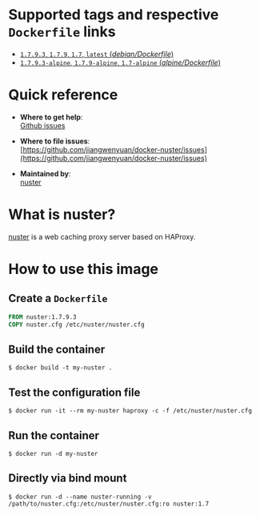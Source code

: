 # Supported tags and respective `Dockerfile` links

- [`1.7.9.3`, `1.7.9`, `1.7`, `latest` (*debian/Dockerfile*)](https://github.com/jiangwenyuan/docker-nuster/blob/e1d2e931aeeb3772c77a8ed9cfd992289ab8f6b3/debian/Dockerfile)
- [`1.7.9.3-alpine`, `1.7.9-alpine`, `1.7-alpine` (*alpine/Dockerfile*)](https://github.com/jiangwenyuan/docker-nuster/blob/e1d2e931aeeb3772c77a8ed9cfd992289ab8f6b3/alpine/Dockerfile)

# Quick reference

- **Where to get help**:  
  [Github issues](https://github.com/jiangwenyuan/nuster/issues)

- **Where to file issues**:  
  [https://github.com/jiangwenyuan/docker-nuster/issues](https://github.com/jiangwenyuan/docker-nuster/issues)

- **Maintained by**:  
  [nuster](https://github.com/jiangwenyuan)

# What is nuster?

[nuster](https://github.com/jiangwenyuan/nuster) is a web caching proxy server based on HAProxy.


# How to use this image

## Create a `Dockerfile`

```Dockerfile
FROM nuster:1.7.9.3
COPY nuster.cfg /etc/nuster/nuster.cfg
```

## Build the container

```console
$ docker build -t my-nuster .
```

## Test the configuration file

```console
$ docker run -it --rm my-nuster haproxy -c -f /etc/nuster/nuster.cfg
```

## Run the container

```console
$ docker run -d my-nuster
```

## Directly via bind mount

```console
$ docker run -d --name nuster-running -v /path/to/nuster.cfg:/etc/nuster/nuster.cfg:ro nuster:1.7
```
